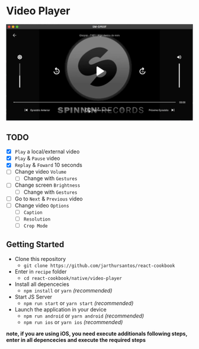 # Video Player

![Controls](.github/controls.jpeg)

## TODO

- [x] `Play` a local/external video
- [x] `Play` & `Pause` video
- [x] `Replay` & `Foward` 10 seconds
- [ ] Change video `Volume`
  - [ ] Change with `Gestures`
- [ ] Change screen `Brightness`
  - [ ] Change with `Gestures`
- [ ] Go to `Next` & `Previous` video
- [ ] Change video `Options`
  - [ ] `Caption`
  - [ ] `Resolution`
  - [ ] `Crop Mode`

## Getting Started

- Clone this repository
  - `git clone https://github.com/jarthursantos/react-cookbook`
- Enter in `recipe` folder
  - `cd react-cookbook/native/video-player`
- Install all depencecies
  - `npm install` or `yarn` *(recommended)*
- Start JS Server
  - `npm run start` or `yarn start` *(recommended)*
- Launch the application in your device
  - `npm run android` or `yarn android` *(recommended)*
  - `npm run ios` or `yarn ios` *(recommended)*

**note, if you are using iOS, you need execute additionals following steps, enter in all depencecies and execute the required steps**
